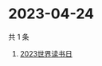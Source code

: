 # 2023-04-24

共 1 条

<!-- BEGIN ZHIHUSEARCH -->
<!-- 最后更新时间 Mon Apr 24 2023 07:17:22 GMT+0800 (China Standard Time) -->
1. [2023世界读书日](https://www.zhihu.com/search?q=2023世界读书日)
<!-- END ZHIHUSEARCH -->
